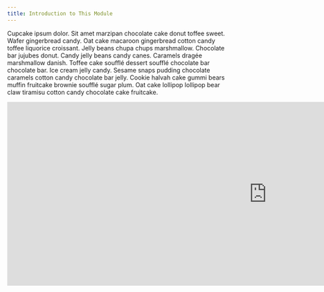 ```yaml
---
title: Introduction to This Module
---
```


Cupcake ipsum dolor. Sit amet marzipan chocolate cake donut toffee sweet. Wafer gingerbread candy. Oat cake macaroon gingerbread cotton candy toffee liquorice croissant. Jelly beans chupa chups marshmallow. Chocolate bar jujubes donut. Candy jelly beans candy canes. Caramels dragée marshmallow danish. Toffee cake soufflé dessert soufflé chocolate bar chocolate bar. Ice cream jelly candy. Sesame snaps pudding chocolate caramels cotton candy chocolate bar jelly. Cookie halvah cake gummi bears muffin fruitcake brownie soufflé sugar plum. Oat cake lollipop lollipop bear claw tiramisu cotton candy chocolate cake fruitcake.



<iframe src="https://connectedlib.ischool.uw.edu/wp-admin/admin-ajax.php?action=h5p_embed&id=1" width="1198" height="425" frameborder="0" allowfullscreen="allowfullscreen" title="Connected Learning Self-Assessment"></iframe><script src="https://connectedlib.ischool.uw.edu/wp-content/plugins/h5p/h5p-php-library/js/h5p-resizer.js" charset="UTF-8"></script>